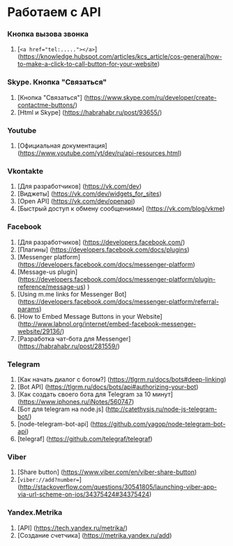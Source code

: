 # Работаем с API

### Кнопка вызова звонка
1. [`<a href="tel:....."></a>`] (https://knowledge.hubspot.com/articles/kcs_article/cos-general/how-to-make-a-click-to-call-button-for-your-website)


### Skype. Кнопка "Связаться"
1. [Кнопка "Связаться"] (https://www.skype.com/ru/developer/create-contactme-buttons/)
2. [Html и Skype] (https://habrahabr.ru/post/93655/)


### Youtube
1. [Официальная документация] (https://www.youtube.com/yt/dev/ru/api-resources.html)


### Vkontakte
1. [Для разработчиков] (https://vk.com/dev)
2. [Виджеты] (https://vk.com/dev/widgets_for_sites)
3. [Open API] (https://vk.com/dev/openapi)
4. [Быстрый доступ к обмену сообщениями] (https://vk.com/blog/vkme) 


### Facebook
1. [Для разработчиков] (https://developers.facebook.com/)
2. [Плагины] (https://developers.facebook.com/docs/plugins)
3. [Messenger platform] (https://developers.facebook.com/docs/messenger-platform)
4. [Message-us plugin] (https://developers.facebook.com/docs/messenger-platform/plugin-reference/message-us) )
5. [Using m.me links for Messenger Bot] (https://developers.facebook.com/docs/messenger-platform/referral-params)
6. [How to Embed Message Buttons in your Website] (http://www.labnol.org/internet/embed-facebook-messenger-website/29136/)
7. [Разработка чат-бота для Messenger] (https://habrahabr.ru/post/281559/)


### Telegram 
1. [Как начать диалог с ботом?] (https://tlgrm.ru/docs/bots#deep-linking)
2. [Bot API] (https://tlgrm.ru/docs/bots/api#authorizing-your-bot)
3. [Как создать своего бота для Telegram за 10 минут] (https://www.iphones.ru/iNotes/560747)
4. [Бот для telegram на node.js] (http://catethysis.ru/node-js-telegram-bot/) 
5. [node-telegram-bot-api] (https://github.com/yagop/node-telegram-bot-api)
6. [telegraf] (https://github.com/telegraf/telegraf)


### Viber
1. [Share button] (https://www.viber.com/en/viber-share-button)
2. [`viber://add?number=`] (http://stackoverflow.com/questions/30541805/launching-viber-app-via-url-scheme-on-ios/34375424#34375424)


### Yandex.Metrika
1. [API] (https://tech.yandex.ru/metrika/)
2. [Создание счетчика] (https://metrika.yandex.ru/add)
